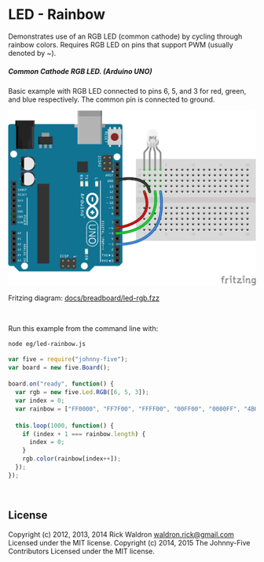 <!--remove-start-->

# LED - Rainbow

<!--remove-end-->


Demonstrates use of an RGB LED (common cathode) by cycling through rainbow colors. Requires RGB LED on pins that support PWM (usually denoted by ~).





##### Common Cathode RGB LED. (Arduino UNO)


Basic example with RGB LED connected to pins 6, 5, and 3 for red, green, and blue respectively. The common pin is connected to ground.


![docs/breadboard/led-rgb.png](breadboard/led-rgb.png)<br>

Fritzing diagram: [docs/breadboard/led-rgb.fzz](breadboard/led-rgb.fzz)

&nbsp;




Run this example from the command line with:
```bash
node eg/led-rainbow.js
```


```javascript
var five = require("johnny-five");
var board = new five.Board();

board.on("ready", function() {
  var rgb = new five.Led.RGB([6, 5, 3]);
  var index = 0;
  var rainbow = ["FF0000", "FF7F00", "FFFF00", "00FF00", "0000FF", "4B0082", "8F00FF"];

  this.loop(1000, function() {
    if (index + 1 === rainbow.length) {
      index = 0;
    }
    rgb.color(rainbow[index++]);
  });
});

```








&nbsp;

<!--remove-start-->

## License
Copyright (c) 2012, 2013, 2014 Rick Waldron <waldron.rick@gmail.com>
Licensed under the MIT license.
Copyright (c) 2014, 2015 The Johnny-Five Contributors
Licensed under the MIT license.

<!--remove-end-->
